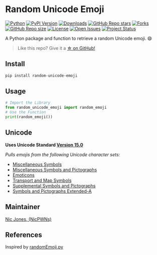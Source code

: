 # Random Unicode Emoji

[![Python](https://img.shields.io/pypi/pyversions/random-unicode-emoji)](https://pypi.org/project/random-unicode-emoji/)
[![PyPI Version](https://img.shields.io/pypi/v/random-unicode-emoji)](https://pypi.org/project/random-unicode-emoji/)
[![Downloads](https://pepy.tech/badge/random-unicode-emoji)](https://pepy.tech/project/random-unicode-emoji)
[![GitHub Repo stars](https://img.shields.io/github/stars/NicPWNs/random-unicode-emoji)](https://github.com/NicPWNs/random_unicode_emoji/stargazers)
[![Forks](https://img.shields.io/github/forks/NicPWNs/random-unicode-emoji.svg)](https://github.com/NicPWNs/random-unicode-emoji/forks)
[![GitHub Repo size](https://img.shields.io/github/repo-size/NicPWNs/random-unicode-emoji)](https://github.com/NicPWNs/random_unicode_emoji)
[![License](https://img.shields.io/badge/license-MIT-green.svg)](https://github.com/NicPWNs/random_unicode_emoji/blob/main/LICENSE.rst)
[![Open Issues](https://img.shields.io/github/issues/NicPWNs/random-unicode-emoji.svg)](https://github.com/NicPWNs/random-unicode-emoji/issues)
[![Project Status](http://www.repostatus.org/badges/latest/active.svg)](http://www.repostatus.org/#active)

A Python package and function to retrieve a random Unicode emoji. 😄

> Like this repo? Give it a [☆ on GitHub!](https://github.com/NicPWNs/random_unicode_emoji)

## Install

```bash
pip install random-unicode-emoji
```

## Usage

```py
# Import the Library
from random_unicode_emoji import random_emoji
# Use the Function
print(random_emoji())
```

## Unicode

**Uses Unicode Standard [Version 15.0](https://www.unicode.org/charts/#symbols)**

_Pulls emojis from the following Unicode character sets:_

- [Miscellaneous Symbols](https://www.unicode.org/charts/PDF/U2600.pdf)
- [Miscellaneous Symbols and Pictographs](https://www.unicode.org/charts/PDF/U1F300.pdf)
- [Emoticons](https://www.unicode.org/charts/PDF/U1F600.pdf)
- [Transport and Map Symbols](https://www.unicode.org/charts/PDF/U1F680.pdf)
- [Supplemental Symbols and Pictographs](https://www.unicode.org/charts/PDF/U1F900.pdf)
- [Symbols and Pictographs Extended-A](https://www.unicode.org/charts/PDF/U1FA70.pdf)

## Maintainer

[Nic Jones, (NicPWNs)](https://github.com/NicPWNs)

## References

Inspired by [randomEmoji.py](https://gist.github.com/shello/efa2655e8a7bce52f273)
